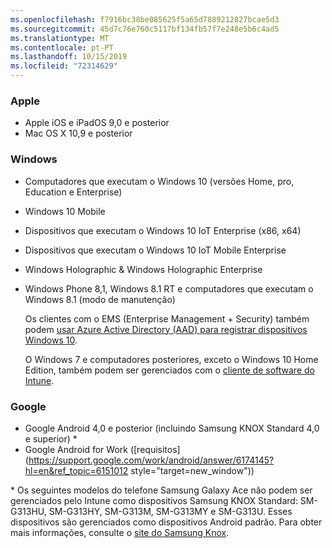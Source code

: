 ```yaml
---
ms.openlocfilehash: f7916bc38be085625f5a65d7889212827bcae5d3
ms.sourcegitcommit: 45d7c76e760c5117bf134fb57f7e248e5b6c4ad5
ms.translationtype: MT
ms.contentlocale: pt-PT
ms.lasthandoff: 10/15/2019
ms.locfileid: "72314629"
---
```

### <a name="apple"></a>Apple
- Apple iOS e iPadOS 9,0 e posterior
- Mac OS X 10,9 e posterior

### <a name="windows"></a>Windows
- Computadores que executam o Windows 10 (versões Home, pro, Education e Enterprise)
- Windows 10 Mobile
- Dispositivos que executam o Windows 10 IoT Enterprise (x86, x64)
- Dispositivos que executam o Windows 10 IoT Mobile Enterprise
- Windows Holographic &amp; Windows Holographic Enterprise
- Windows Phone 8,1, Windows 8.1 RT e computadores que executam o Windows 8.1 (modo de manutenção)

  Os clientes com o EMS (Enterprise Management + Security) também podem [usar Azure Active Directory (AAD) para registrar dispositivos Windows 10](/intune/enrollment/windows-enroll#enable-windows-10-automatic-enrollment).

  O Windows 7 e computadores posteriores, exceto o Windows 10 Home Edition, também podem ser gerenciados com o [cliente de software do Intune](/intune-classic/deploy-use/manage-windows-pcs-with-microsoft-intune).

### <a name="google"></a>Google
- Google Android 4,0 e posterior (incluindo Samsung KNOX Standard 4,0 e superior) *
- Google Android for Work ([requisitos](https://support.google.com/work/android/answer/6174145?hl=en&ref_topic=6151012 style="target=new_window"))

\* Os seguintes modelos do telefone Samsung Galaxy Ace não podem ser gerenciados pelo Intune como dispositivos Samsung KNOX Standard: SM-G313HU, SM-G313HY, SM-G313M, SM-G313MY e SM-G313U. Esses dispositivos são gerenciados como dispositivos Android padrão. Para obter mais informações, consulte o [site do Samsung Knox](https://www.samsungknox.com/en).
